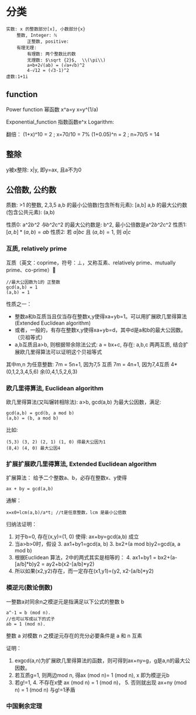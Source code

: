 # 分类

    实数: x 的整数部分[x], 小数部分{x}
        整数, Integer: ℕ
            正整数, positive:
        有理无理:
            有理数: 两个整数比的数
            无理数: $\sqrt {2}$,  \\(\pi\\)
            a+b+2√(ab) = (√a+√b)^2
            4-√12 = (√3-1)^2
    虚数:1+1i

## function
Power function  幂函数 x^a=y x=y^(1/a)

Exponential_function 指数函数e^x
Logarithm:

翻倍：
    (1+x)^10 = 2 ; x=70/10 = 7%
    (1+0.05)^n = 2 ; n=70/5 = 14

## 整除
y被x整除: x|y, 即y=ax, 且a不为0


## 公倍数, 公约数
质数: >1 的整数, 2,3,5
a,b 的最小公倍数(包含所有元素): [a,b]
a,b 的最大公约数(包含公共元素): (a,b)

性质0:  a^2*b^2 与b^2*c^2 的最大公约数是: b^2, 最小公倍数是a^2*b^2*c^2
性质1:  $[a,b] * (a,b) = ab$
性质2:  若 $a|bc$ 且 $(a,b)=1$, 则 $a|c$

### 互质, relatively prime
互质（英文：coprime，符号：⊥，又称互素、relatively prime、mutually prime、co-prime）

    //最大公因数为1的 正整数
    gcd(a,b) = 1
    (a,b) = 1

性质之一：
- 整数a和b互质当且仅当存在整数x,y使得xa+yb=1。可以用扩展欧几里得算法(Extended Euclidean algorithm)
- 或者，一般的，有存在整数x,y使得xa+yb=d，其中d是a和b的最大公因数。（贝祖等式）
- a,b互质且a>b, 则根据带余除法公式: a = bx+c, 存在: a,b,c 两两互质, 结合扩展欧几里得算法可以证明这个贝祖等式

其中m,n 为任意整数:
    7m = 5n+1,  因为7,5 互质
    7m = 4n+1, 因为7,4互质
        4*(0,1,2,3,4,5,6)
        余(0,4,1,5,2,6,3)

### 欧几里得算法, Euclidean algorithm
欧几里得算法(又叫辗转相除法): a>b, gcd(a,b) 为最大公因数，满足:

    gcd(a,b) = gcd(b, a mod b)
    (a,b) = (b, a mod b)

比如:

    (5,3) (3, 2) (2, 1) (1, 0) 得最大公因为1
    (8,4) (4, 0) 最大公因4

### 扩展扩展欧几里得算法, Extended Euclidean algorithm
扩展算法： 给予二个整数a、b，必存在整数x、y使得

    ax + by = gcd(a,b)

通解：

    x=x0+lcm(a,b)/a*t; //t是任意整数，lcm 是最小公倍数

归纳法证明：
1. 对于b=0, 存在(x,y)=(1, 0) 使得: ax+by=gcd(a,b) 成立
2. 当a>b>0时，假设
    3. ax1+by1=gcd(a, b)
    3. bx2+(a mod b)y2=gcd(a, a mod b)
3. 根据Euclidean 算法，2中的两式其实是相等的：
    4. ax1+by1 = bx2+(a-[a/b]*b)y2 = ay2+b(x2-[a/b]*y2)
4. 所以如果(x2,y2)存在，而一定存在(x1,y1)=(y2, x2-[a/b]*y2)

### 模逆元(数论倒数)
一整数a对同余n之模逆元是指满足以下公式的整数 b

    a^-1 = b (mod n).
    //也可以写成以下的式子
    ab = 1 (mod n).

整数 a 对模数 n 之模逆元存在的充分必要条件是 a 和 n 互素

证明：
1. exgcd(a,n)为扩展欧几里得算法的函数，则可得到ax+ny=g，g是a,n的最大公因数。
2. 若互质g=1, 则两边mod n, 得ax (mod n)= 1 (mod n), x 即为模逆元b
3. 若g!=1, 
    4. 不存在x使 ax (mod n) = 1 (mod n)，
    5. 否则就出现 ax+ny (mod n) = 1 (mod n) 与g!=1矛盾

### 中国剩余定理
